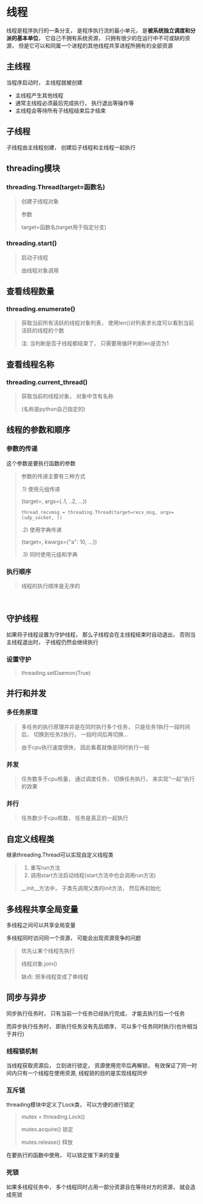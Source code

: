 # 线程

线程是程序执行的一条分支， 是程序执行流的最小单元， 是**被系统独立调度和分派的基本单位**， 它自己不拥有系统资源， 只拥有很少的在运行中不可或缺的资源， 但是它可以和同属一个进程的其他线程共享进程所拥有的全部资源



## 主线程

当程序启动时， 主线程就被创建

- 主线程产生其他线程
- 通常主线程必须最后完成执行， 执行退出等操作等
- 主线程会等待所有子线程结束后才结束



## 子线程

子线程由主线程创建， 创建后子线程和主线程一起执行



## threading模块

### threading.Thread(target=函数名)

>创建子线程对象
>
>参数
>
>target=函数名(target用于指定分支)



### threading.start()

>启动子线程
>
>由线程对象调用



## 查看线程数量

### threading.enumerate()

>获取当前所有活跃的线程对象列表， 使用len()对列表求长度可以看到当前活跃的线程的个数
>
>注: 当判断是否子线程都结束了， 只需要用循环判断len是否为1



## 查看线程名称

### threading.current_thread()

>获取当前的线程对象， 对象中含有名称
>
>(名称是python自己指定的)



## 线程的参数和顺序

### 参数的传递

这个参数是要执行函数的参数

>参数的传递主要有三种方式
>
>.1) 使用元组传递
>
>(target=, args=(..1, ..2, ...))
>
>```
>thread_recvmsg = threading.Thread(target=recv_msg, args=(udp_socket, ))
>```
>
>.2) 使用字典传递
>
>(target=, kwargs={"a": 10, ...})
>
>.3) 同时使用元组和字典



### 执行顺序

>线程的执行顺序是无序的

​	

## 守护线程

如果将子线程设置为守护线程， 那么子线程会在主线程结束时自动退出， 否则当主线程退出时， 子线程仍然会继续执行



### 设置守护

>threading.setDaemon(True)



## 并行和并发

### 多任务原理

>多任务的执行原理并非是在同时执行多个任务， 只是任务1执行一段时间后， 切换到任务2执行， 一段时间后再切换...
>
>由于cpu执行速度很快， 因此看着就像是同时执行一般



### 并发

>任务数多于cpu核量， 通过调度任务， 切换任务执行， 来实现"一起"执行的效果



### 并行

>任务数少于cpu核数， 任务是真正的一起执行



## 自定义线程类

继承threading.Thread可以实现自定义线程类

>1. 重写run方法
>2. 调用start方法启动线程(start方法中也会调用run方法)
>
> 
>
>__init__方法中， 子类先调用父类的init方法， 然后再初始化



## 多线程共享全局变量

多线程之间可以共享全局变量

多线程同时访问同一个资源， 可能会出现资源竞争的问题

>优先让某个线程先执行
>
>线程对象.join()
>
>缺点: 把多线程变成了单线程



## 同步与异步

同步执行任务时， 只有当前一个任务已经执行完成， 才能去执行后一个任务

而异步执行任务时， 即执行任务没有先后顺序， 可以多个任务同时执行(也许相当于并行)



### 线程锁机制

当线程获取资源后， 立刻进行锁定， 资源使用完毕后再解锁， 有效保证了同一时间内只有一个线程在使用资源, 线程锁的目的是实现线程同步





### 互斥锁

threading模块中定义了Lock类， 可以方便的进行锁定

>mutex = threading.Lock()
>
>mutex.acquire() 锁定
>
>mutex.release() 释放

在要执行的函数中使用， 可以锁定接下来的变量

### 死锁

如果多线程任务中， 多个线程同时占用一部分资源且在等待对方的资源， 就会造成死锁

